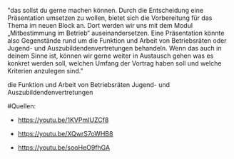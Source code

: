 

"das sollst du gerne machen können. Durch die Entscheidung eine Präsentation umsetzen zu wollen, bietet sich die Vorbereitung für das Thema im neuen Block an. Dort werden wir uns mit dem Modul „Mitbestimmung im Betrieb“ auseinandersetzen. Eine Präsentation könnte also Gegenstände rund um die Funktion und Arbeit von Betriebsräten oder Jugend- und Auszubildendenvertretungen behandeln. Wenn das auch in deinem Sinne ist, können wir gerne weiter in Austausch gehen was es konkret werden soll, welchen Umfang der Vortrag haben soll und welche Kriterien anzulegen sind."

die Funktion und Arbeit von Betriebsräten 
Jugend- und Auszubildendenvertretungen

#Quellen:

- https://youtu.be/1KVPmIUZCf8

- https://youtu.be/XQwrS7oWHB8

- https://youtu.be/sooHeO9fhGA


